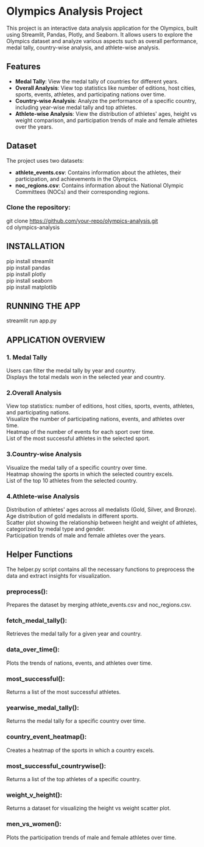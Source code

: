 # Olympics Analysis Project

This project is an interactive data analysis application for the Olympics, built using Streamlit, Pandas, Plotly, and Seaborn. It allows users to explore the Olympics dataset and analyze various aspects such as overall performance, medal tally, country-wise analysis, and athlete-wise analysis.

## Features

- **Medal Tally**: View the medal tally of countries for different years.
- **Overall Analysis**: View top statistics like number of editions, host cities, sports, events, athletes, and participating nations over time.
- **Country-wise Analysis**: Analyze the performance of a specific country, including year-wise medal tally and top athletes.
- **Athlete-wise Analysis**: View the distribution of athletes' ages, height vs weight comparison, and participation trends of male and female athletes over the years.

## Dataset

The project uses two datasets:
- **athlete_events.csv**: Contains information about the athletes, their participation, and achievements in the Olympics.
- **noc_regions.csv**: Contains information about the National Olympic Committees (NOCs) and their corresponding regions.

### Clone the repository:

git clone https://github.com/your-repo/olympics-analysis.git    
cd olympics-analysis 

## INSTALLATION

pip install streamlit    
pip install pandas    
pip install plotly    
pip install seaborn    
pip install matplotlib   

## RUNNING THE APP

streamlit run app.py

## APPLICATION OVERVIEW

### 1. Medal Tally
Users can filter the medal tally by year and country.  
Displays the total medals won in the selected year and country.  

### 2.Overall Analysis  
View top statistics: number of editions, host cities, sports, events, athletes, and participating nations.  
Visualize the number of participating nations, events, and athletes over time.  
Heatmap of the number of events for each sport over time.  
List of the most successful athletes in the selected sport.  
### 3.Country-wise Analysis  
Visualize the medal tally of a specific country over time.  
Heatmap showing the sports in which the selected country excels.  
List of the top 10 athletes from the selected country.  
### 4.Athlete-wise Analysis
Distribution of athletes' ages across all medalists (Gold, Silver, and Bronze).  
Age distribution of gold medalists in different sports.  
Scatter plot showing the relationship between height and weight of athletes, categorized by medal type and gender.  
Participation trends of male and female athletes over the years.


## Helper Functions  
The helper.py script contains all the necessary functions to preprocess the data and extract insights for visualization.    

### preprocess():
Prepares the dataset by merging athlete_events.csv and noc_regions.csv.   
### fetch_medal_tally(): 
Retrieves the medal tally for a given year and country.    
### data_over_time(): 
Plots the trends of nations, events, and athletes over time.    
### most_successful(): 
Returns a list of the most successful athletes.    
### yearwise_medal_tally(): 
Returns the medal tally for a specific country over time.    
### country_event_heatmap(): 
Creates a heatmap of the sports in which a country excels.    
### most_successful_countrywise(): 
Returns a list of the top athletes of a specific country.    
### weight_v_height(): 
Returns a dataset for visualizing the height vs weight scatter plot.    
### men_vs_women(): 
Plots the participation trends of male and female athletes over time.  



